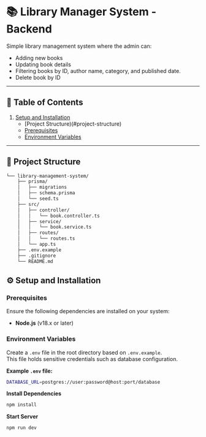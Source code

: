# 📚 Library Manager System - Backend

Simple library management system where the admin can:
-   Adding new books  
-   Updating book details 
-   Filtering books by ID, author name, category, and  published date.
-   Delete book by ID

---

## 📑 Table of Contents
1. [Setup and Installation](#setup-and-installation)
   - [Project Structure)(#project-structure)
   - [Prerequisites](#prerequisites)  
   - [Environment Variables](#environment-variables)  
---

## 📂 Project Structure

```bash  
└── library-management-system/
    ├── prisma/
    │   ├── migrations
    │   ├── schema.prisma
    │   └── seed.ts
    ├── src/
    │   ├── controller/
    │   │   └── book.controller.ts
    │   ├── service/
    │   │   └── book.service.ts
    │   ├── routes/
    │   │   └── routes.ts
    │   └── app.ts
    ├── .env.example
    ├── .gitignore
    └── README.md
```

## ⚙️ Setup and Installation

### Prerequisites
Ensure the following dependencies are installed on your system:

- **Node.js** (v18.x or later)  

### Environment Variables
Create a `.env` file in the root directory based on `.env.example`.  
This file holds sensitive credentials such as database configuration.

**Example `.env` file:**
```bash env
DATABASE_URL=postgres://user:password@host:port/database 
```


**Install Dependencies**
```bash 
npm install 
```

**Start Server**
```bash 
npm run dev 
```
